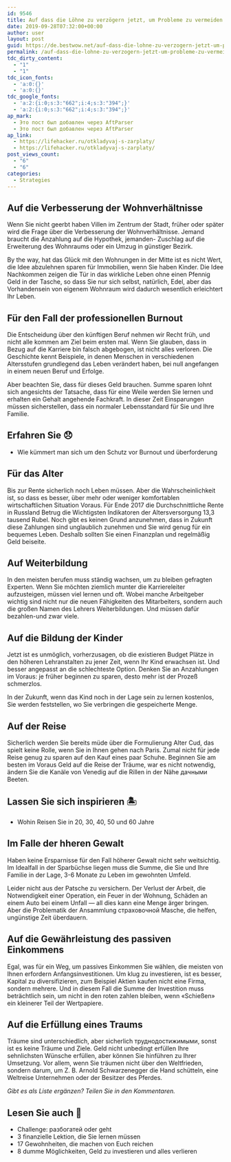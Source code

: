 ```yaml
---
id: 9546
title: Auf dass die Löhne zu verzögern jetzt, um Probleme zu vermeiden in der Zukunft
date: 2019-09-28T07:32:00+00:00
author: user
layout: post
guid: https://de.bestwow.net/auf-dass-die-lohne-zu-verzogern-jetzt-um-probleme-zu-vermeiden-in-der-zukunft/
permalink: /auf-dass-die-lohne-zu-verzogern-jetzt-um-probleme-zu-vermeiden-in-der-zukunft/
tdc_dirty_content:
  - "1"
  - "1"
tdc_icon_fonts:
  - 'a:0:{}'
  - 'a:0:{}'
tdc_google_fonts:
  - 'a:2:{i:0;s:3:"662";i:4;s:3:"394";}'
  - 'a:2:{i:0;s:3:"662";i:4;s:3:"394";}'
ap_mark:
  - Это пост был добавлен через AftParser
  - Это пост был добавлен через AftParser
ap_link:
  - https://lifehacker.ru/otkladyvaj-s-zarplaty/
  - https://lifehacker.ru/otkladyvaj-s-zarplaty/
post_views_count:
  - "6"
  - "6"
categories:
  - Strategies
---
```

## Auf die Verbesserung der Wohnverhältnisse

Wenn Sie nicht geerbt haben Villen im Zentrum der Stadt, früher oder später wird die Frage über die Verbesserung der Wohnverhältnisse. Jemand braucht die Anzahlung auf die Hypothek, jemanden- Zuschlag auf die Erweiterung des Wohnraums oder ein Umzug in günstiger Bezirk.

By the way, hat das Glück mit den Wohnungen in der Mitte ist es nicht Wert, die Idee abzulehnen sparen für Immobilien, wenn Sie haben Kinder. Die Idee Nachkommen zeigen die Tür in das wirkliche Leben ohne einen Pfennig Geld in der Tasche, so dass Sie nur sich selbst, natürlich, Edel, aber das Vorhandensein von eigenem Wohnraum wird dadurch wesentlich erleichtert Ihr Leben.

## Für den Fall der professionellen Burnout

Die Entscheidung über den künftigen Beruf nehmen wir Recht früh, und nicht alle kommen am Ziel beim ersten mal. Wenn Sie glauben, dass in Bezug auf die Karriere bin falsch abgebogen, ist nicht alles verloren. Die Geschichte kennt Beispiele, in denen Menschen in verschiedenen Altersstufen grundlegend das Leben verändert haben, bei null angefangen in einem neuen Beruf und Erfolge.

Aber beachten Sie, dass für dieses Geld brauchen. Summe sparen lohnt sich angesichts der Tatsache, dass für eine Weile werden Sie lernen und erhalten ein Gehalt angehende Fachkraft. In dieser Zeit Einsparungen müssen sicherstellen, dass ein normaler Lebensstandard für Sie und Ihre Familie.

<div>
  <h2 class="read-also__title">
    <span>Erfahren Sie</span> <span>😞 </span>
  </h2>
  
  <ul class="read-also__list">
    <li>
      Wie kümmert man sich um den Schutz vor Burnout und überforderung
    </li>
  </ul>
</div>

## Für das Alter

Bis zur Rente sicherlich noch Leben müssen. Aber die Wahrscheinlichkeit ist, so dass es besser, über mehr oder weniger komfortablen wirtschaftlichen Situation Voraus. Für Ende 2017 die Durchschnittliche Rente in Russland Betrug <span><span> die Wichtigsten Indikatoren der Altersversorgung </span> </span> 13,3 tausend Rubel. Noch gibt es keinen Grund anzunehmen, dass in Zukunft diese Zahlungen sind unglaublich zunehmen und Sie wird genug für ein bequemes Leben. Deshalb sollten Sie einen Finanzplan und regelmäßig Geld beiseite.

## Auf Weiterbildung

In den meisten berufen muss ständig wachsen, um zu bleiben gefragten Experten. Wenn Sie möchten ziemlich munter die Karriereleiter aufzusteigen, müssen viel lernen und oft. Wobei manche Arbeitgeber wichtig sind nicht nur die neuen Fähigkeiten des Mitarbeiters, sondern auch die großen Namen des Lehrers Weiterbildungen. Und müssen dafür bezahlen-und zwar viele.

## Auf die Bildung der Kinder

Jetzt ist es unmöglich, vorherzusagen, ob die existieren Budget Plätze in den höheren Lehranstalten zu jener Zeit, wenn Ihr Kind erwachsen ist. Und besser angepasst an die schlechteste Option. Denken Sie an Anzahlungen im Voraus: je früher beginnen zu sparen, desto mehr ist der Prozeß schmerzlos.

In der Zukunft, wenn das Kind noch in der Lage sein zu lernen kostenlos, Sie werden feststellen, wo Sie verbringen die gespeicherte Menge.

## Auf der Reise

Sicherlich werden Sie bereits müde über die Formulierung Alter Cud, das spielt keine Rolle, wenn Sie in Ihnen gehen nach Paris. Zumal nicht für jede Reise genug zu sparen auf den Kauf eines paar Schuhe. Beginnen Sie am besten im Voraus Geld auf die Reise der Träume, war es nicht notwendig, ändern Sie die Kanäle von Venedig auf die Rillen in der Nähe дачными Beeten.

<div>
  <h2 class="read-also__title">
    <span>Lassen Sie sich inspirieren</span> <span>🏝 </span>
  </h2>
  
  <ul class="read-also__list">
    <li>
      Wohin Reisen Sie in 20, 30, 40, 50 und 60 Jahre
    </li>
  </ul>
</div>

## Im Falle der hheren Gewalt

Haben keine Ersparnisse für den Fall höherer Gewalt nicht sehr weitsichtig. Im Idealfall in der Sparbüchse liegen muss die Summe, die Sie und Ihre Familie in der Lage, 3-6 Monate zu Leben im gewohnten Umfeld.

Leider nicht aus der Patsche zu versichern. Der Verlust der Arbeit, die Notwendigkeit einer Operation, ein Feuer in der Wohnung, Schäden an einem Auto bei einem Unfall — all dies kann eine Menge ärger bringen. Aber die Problematik der Ansammlung страховочной Masche, die helfen, ungünstige Zeit überdauern.

## Auf die Gewährleistung des passiven Einkommens

Egal, was für ein Weg, um passives Einkommen Sie wählen, die meisten von Ihnen erfordern Anfangsinvestitionen. Um klug zu investieren, ist es besser, Kapital zu diversifizieren, zum Beispiel Aktien kaufen nicht eine Firma, sondern mehrere. Und in diesem Fall die Summe der Investition muss beträchtlich sein, um nicht in den roten zahlen bleiben, wenn «Schießen» ein kleinerer Teil der Wertpapiere.

## Auf die Erfüllung eines Traums

Träume sind unterschiedlich, aber sicherlich труднодостижимыми, sonst ist es keine Träume und Ziele. Geld nicht unbedingt erfüllen Ihre sehnlichsten Wünsche erfüllen, aber können Sie hinführen zu Ihrer Umsetzung. Vor allem, wenn Sie träumen nicht über den Weltfrieden, sondern darum, um Z. B. Arnold Schwarzenegger die Hand schütteln, eine Weltreise Unternehmen oder der Besitzer des Pferdes.

_Gibt es als Liste ergänzen? Teilen Sie in den Kommentaren._

<div>
  <h2 class="read-also__title">
    <span>Lesen Sie auch</span> <span>🧐 </span>
  </h2>
  
  <ul class="read-also__list">
    <li>
      Challenge: разбогатей oder geht
    </li>
    <li>
      3 finanzielle Lektion, die Sie lernen müssen
    </li>
    <li>
      17 Gewohnheiten, die machen von Euch reichen
    </li>
    <li>
      8 dumme Möglichkeiten, Geld zu investieren und alles verlieren
    </li>
  </ul>
</div>